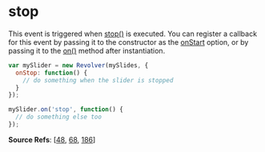 # stop

This event is triggered when [stop()](../methods/stop.md) is executed. You can register a callback for this event by passing it to the constructor as the [onStart](../options/onstart.md) option, or by passing it to the [on()](../methods/on.md) method after instantiation.

```javascript
var mySlider = new Revolver(mySlides, {
  onStop: function() {
    // do something when the slider is stopped
  }
});

mySlider.on('stop', function() {
  // do something else too
});
```

**Source Refs**: [[48](../../coffee/revolver.coffee#L48), [68](../../coffee/revolver.coffee#L68), [186](../../coffee/revolver.coffee#L186)]
